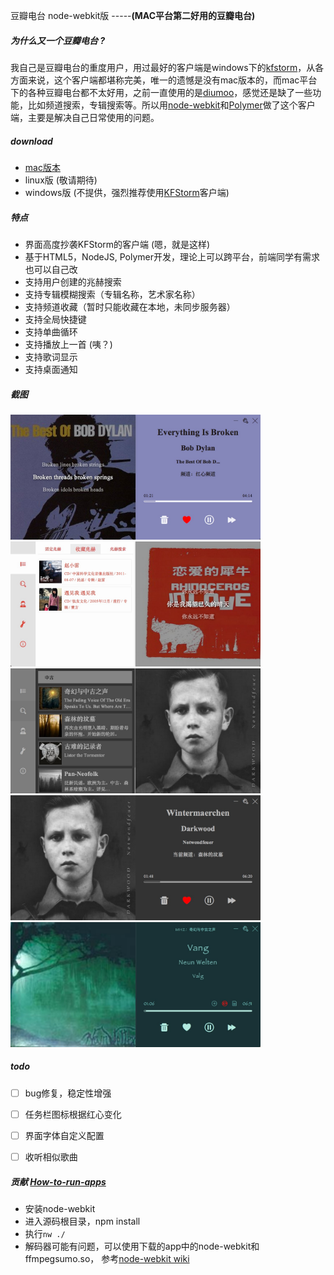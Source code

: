 豆瓣电台 node-webkit版  -----**(MAC平台第二好用的豆瓣电台)**


##### 为什么**又**一个豆瓣电台 ?
我自己是豆瓣电台的重度用户，用过最好的客户端是windows下的[kfstorm](http://www.kfstorm.com/blog/doubanfm/)，从各方面来说，这个客户端都堪称完美，唯一的遗憾是没有mac版本的，而mac平台下的各种豆瓣电台都不太好用，之前一直使用的是[diumoo](http://diumoo.net)，感觉还是缺了一些功能，比如频道搜索，专辑搜索等。所以用[node-webkit](https://github.com/rogerwang/node-webkit)和[Polymer](http://www.polymer-project.org/)做了这个客户端，主要是解决自己日常使用的问题。

    
##### download
- [mac版本](http://pan.baidu.com/s/1pJmbOJx)
- linux版 (敬请期待)
- windows版 (不提供，强烈推荐使用[KFStorm](http://www.kfstorm.com/blog/doubanfm)客户端)
    
    
##### 特点
- 界面高度抄袭KFStorm的客户端 (嗯，就是这样)
- 基于HTML5，NodeJS, Polymer开发，理论上可以跨平台，前端同学有需求也可以自己改
- 支持用户创建的兆赫搜索
- 支持专辑模糊搜索（专辑名称，艺术家名称）
- 支持频道收藏（暂时只能收藏在本地，未同步服务器）
- 支持全局快捷键
- 支持单曲循环
- 支持播放上一首 (咦？)
- 支持歌词显示
- 支持桌面通知


##### 截图
<img src="assets/images/dbfm9.png" width="400" height=200 />

<img src="assets/images/dbfm8.png" width="400"  height=200  />

<img src="assets/images/dbfm5.png" width="400"  height=200  />

<img src="assets/images/dbfm6.png" width="400"  height=200  />

<img src="assets/images/dbfm10.png" width="400"  height=200  />


##### todo
- [ ] bug修复，稳定性增强
- [ ] 任务栏图标根据红心变化
- [ ] 界面字体自定义配置
- [ ] 收听相似歌曲
    

##### 贡献 [How-to-run-apps](https://github.com/rogerwang/node-webkit/wiki/How-to-run-apps)
- 安装node-webkit
- 进入源码根目录，npm install
- 执行`nw ./`
- 解码器可能有问题，可以使用下载的app中的node-webkit和ffmpegsumo.so， 参考[node-webkit wiki](https://github.com/rogerwang/node-webkit/wiki/Using-MP3-%26-MP4-%28H.264%29-using-the--video--%26--audio--tags.)
